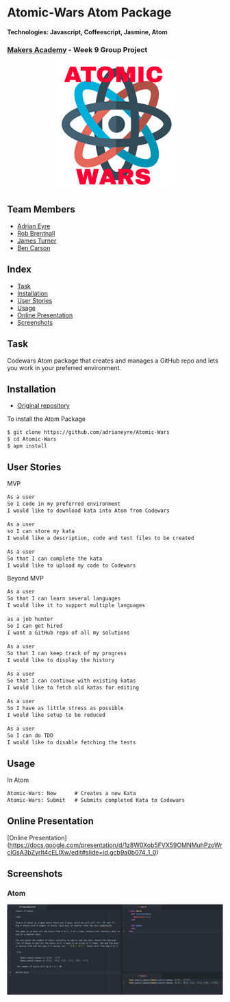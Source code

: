 # Atomic-Wars Atom Package 
#### Technologies: Javascript, Coffeescript, Jasmine, Atom
### [Makers Academy](http://www.makersacademy.com) - Week 9 Group Project

<p align="center">
  <img src="https://raw.githubusercontent.com/adrianeyre/Atomic-Wars/master/images/AtomicWarsLogo.png">
</p>

## Team Members
* [Adrian Eyre](https://github.com/adrianeyre)
* [Rob Brentnall](https://github.com/treborb)
* [James Turner](https://github.com/JamesTurnerGit)
* [Ben Carson](https://github.com/BenJohnCarson)

## Index
* [Task](#Task)
* [Installation](#Install)
* [User Stories](#Stories)
* [Usage](#Usage)
* [Online Presentation](#Pres)
* [Screenshots](#Shots)

## <a name="Task">Task</a>
Codewars Atom package that creates and manages a GitHub repo and lets you work in your preferred environment.

## <a name="Install">Installation</a>
* [Original repository](https://github.com/JamesTurnerGit/Atomic-Wars)

To install the Atom Package
```
$ git clone https://github.com/adrianeyre/Atomic-Wars
$ cd Atomic-Wars
$ apm install
```

## <a name="Stories">User Stories</a>
MVP
```
As a user
So I code in my preferred environment
I would like to download kata into Atom from Codewars

As a user
so I can store my kata
I would like a description, code and test files to be created

As a user
So that I can complete the kata
I would like to upload my code to Codewars
```

Beyond MVP
```
As a user
So that I can learn several languages
I would like it to support multiple languages

as a job hunter
So I can get hired
I want a GitHub repo of all my solutions

As a user
So that I can keep track of my progress
I would like to display the history

As a user
So that I can continue with existing katas
I would like to fetch old katas for editing

As a user
So I have as little stress as possible
I would like setup to be reduced

As a user
So I can do TDD
I would like to disable fetching the tests
```

## <a name="Usage">Usage</a>
In Atom
```
Atomic-Wars: New      # Creates a new Kata
Atomic-Wars: Submit   # Submits completed Kata to Codewars
```

## <a name="Pres">Online Presentation</a>
[Online Presentation] (https://docs.google.com/presentation/d/1z8W0Xob5FVX59OMNMuhPzoWrclGsA3bZyrIt4cELIXw/edit#slide=id.gcb9a0b074_1_0) 

## <a name="Shots">Screenshots</a>
### Atom
[![Screenshot](https://raw.githubusercontent.com/adrianeyre/Atomic-Wars/master/images/screenshot1.png)](https://raw.githubusercontent.com/adrianeyre/Atomic-Wars/master/images/screenshot1.png "Screen Shot 1")

